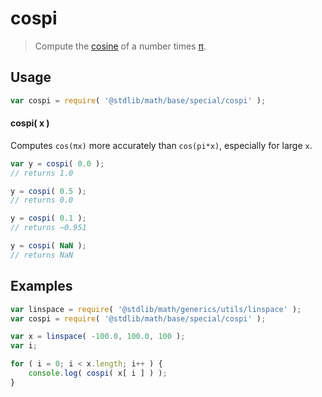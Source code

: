 # cospi

> Compute the [cosine][math-cos] of a number times [π][const-pi].

<section class="usage">

## Usage

``` javascript
var cospi = require( '@stdlib/math/base/special/cospi' );
```

#### cospi( x )

Computes `cos(πx)` more accurately than `cos(pi*x)`, especially for large `x`.


``` javascript
var y = cospi( 0.0 );
// returns 1.0

y = cospi( 0.5 );
// returns 0.0

y = cospi( 0.1 );
// returns ~0.951

y = cospi( NaN );
// returns NaN
```

</section>

<!-- /.usage -->


<section class="examples">

## Examples

``` javascript
var linspace = require( '@stdlib/math/generics/utils/linspace' );
var cospi = require( '@stdlib/math/base/special/cospi' );

var x = linspace( -100.0, 100.0, 100 );
var i;

for ( i = 0; i < x.length; i++ ) {
    console.log( cospi( x[ i ] ) );
}
```

</section>

<!-- /.examples -->


<section class="links">

<!-- FIXME: links -->

[math-cos]: https://github.com/math-io/cos
[const-pi]: https://github.com/const-io/pi

</section>

<!-- /.links -->
